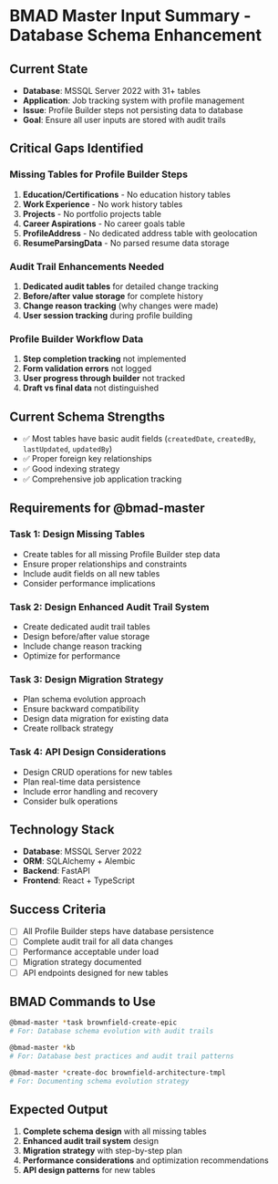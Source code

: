 # BMAD Master Input Summary - Database Schema Enhancement

## Current State
- **Database**: MSSQL Server 2022 with 31+ tables
- **Application**: Job tracking system with profile management
- **Issue**: Profile Builder steps not persisting data to database
- **Goal**: Ensure all user inputs are stored with audit trails

## Critical Gaps Identified

### **Missing Tables for Profile Builder Steps**
1. **Education/Certifications** - No education history tables
2. **Work Experience** - No work history tables  
3. **Projects** - No portfolio projects table
4. **Career Aspirations** - No career goals table
5. **ProfileAddress** - No dedicated address table with geolocation
6. **ResumeParsingData** - No parsed resume data storage

### **Audit Trail Enhancements Needed**
1. **Dedicated audit tables** for detailed change tracking
2. **Before/after value storage** for complete history
3. **Change reason tracking** (why changes were made)
4. **User session tracking** during profile building

### **Profile Builder Workflow Data**
1. **Step completion tracking** not implemented
2. **Form validation errors** not logged
3. **User progress through builder** not tracked
4. **Draft vs final data** not distinguished

## Current Schema Strengths
- ✅ Most tables have basic audit fields (`createdDate`, `createdBy`, `lastUpdated`, `updatedBy`)
- ✅ Proper foreign key relationships
- ✅ Good indexing strategy
- ✅ Comprehensive job application tracking

## Requirements for @bmad-master

### **Task 1: Design Missing Tables**
- Create tables for all missing Profile Builder step data
- Ensure proper relationships and constraints
- Include audit fields on all new tables
- Consider performance implications

### **Task 2: Design Enhanced Audit Trail System**
- Create dedicated audit trail tables
- Design before/after value storage
- Include change reason tracking
- Optimize for performance

### **Task 3: Design Migration Strategy**
- Plan schema evolution approach
- Ensure backward compatibility
- Design data migration for existing data
- Create rollback strategy

### **Task 4: API Design Considerations**
- Design CRUD operations for new tables
- Plan real-time data persistence
- Include error handling and recovery
- Consider bulk operations

## Technology Stack
- **Database**: MSSQL Server 2022
- **ORM**: SQLAlchemy + Alembic
- **Backend**: FastAPI
- **Frontend**: React + TypeScript

## Success Criteria
- [ ] All Profile Builder steps have database persistence
- [ ] Complete audit trail for all data changes
- [ ] Performance acceptable under load
- [ ] Migration strategy documented
- [ ] API endpoints designed for new tables

## BMAD Commands to Use
```bash
@bmad-master *task brownfield-create-epic
# For: Database schema evolution with audit trails

@bmad-master *kb
# For: Database best practices and audit trail patterns

@bmad-master *create-doc brownfield-architecture-tmpl
# For: Documenting schema evolution strategy
```

## Expected Output
1. **Complete schema design** with all missing tables
2. **Enhanced audit trail system** design
3. **Migration strategy** with step-by-step plan
4. **Performance considerations** and optimization recommendations
5. **API design patterns** for new tables
